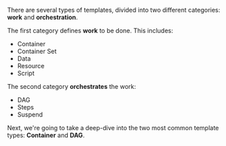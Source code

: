 There are several types of templates, divided into two different categories: **work** and **orchestration**.

The first category defines **work** to be done. This includes:

* Container
* Container Set
* Data
* Resource
* Script

The second category **orchestrates** the work:

* DAG
* Steps
* Suspend

Next, we're going to take a deep-dive into the two most common template types: **Container** and **DAG**.
